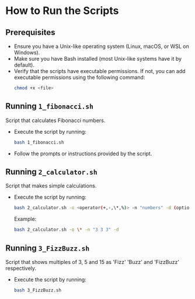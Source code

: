 # How to Run the Scripts

## Prerequisites
- Ensure you have a Unix-like operating system (Linux, macOS, or WSL on Windows).
- Make sure you have Bash installed (most Unix-like systems have it by default).
- Verify that the scripts have executable permissions. If not, you can add executable permissions using the following command:
    ```bash
    chmod +x <file>
    ```

## Running `1_fibonacci.sh`
Script that calculates Fibonacci numbers.

- Execute the script by running:
     ```bash
     bash 1_fibonacci.sh
     ```
- Follow the prompts or instructions provided by the script.


## Running `2_calculator.sh`
Script that makes simple calculations.

- Execute the script by running:
     ```bash
     bash 2_calculator.sh -o <operator(+,-,\*,%)> -n "numbers" -d (optional)
     ```
    Example:
    ```bash
    bash 2_calculator.sh -o \* -n "3 3 3" -d
    ```

## Running `3_FizzBuzz.sh`
Script that shows multiples of 3, 5 and 15 as 'Fizz' 'Buzz' and 'FizzBuzz' respectively.

- Execute the script by running:
     ```bash
     bash 3_FizzBuzz.sh
     ```